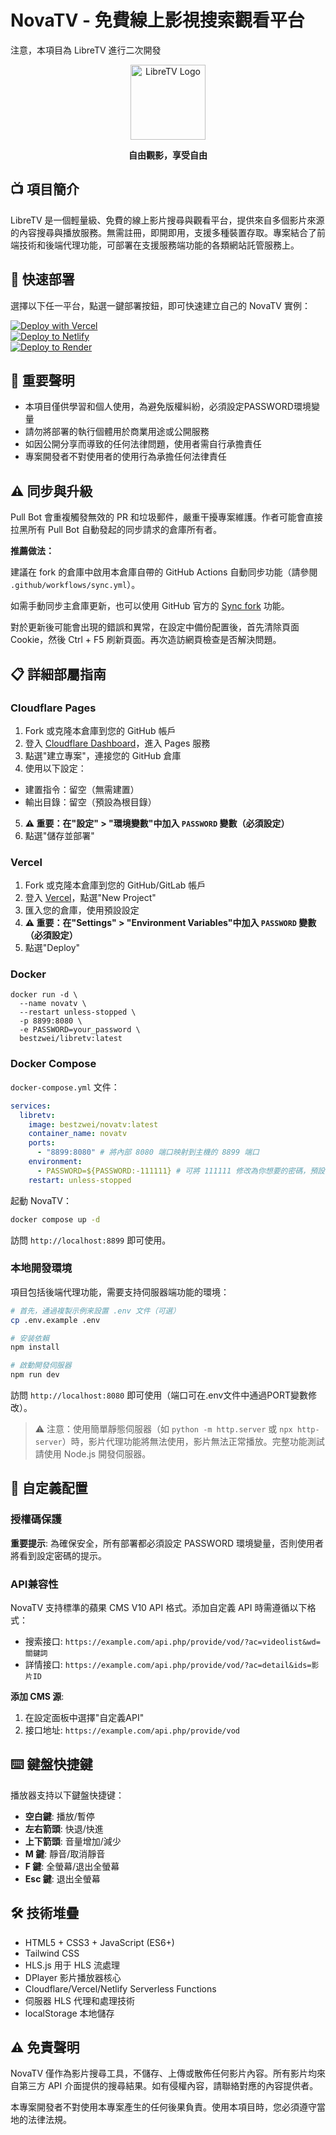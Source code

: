 # NovaTV - 免費線上影視搜索觀看平台
注意，本項目為 LibreTV 進行二次開發

<div align="center">
  <img src="image/logo.png" alt="LibreTV Logo" width="120">
  <br>
  <p><strong>自由觀影，享受自由</strong></p>
</div>

## 📺 項目簡介

LibreTV 是一個輕量級、免費的線上影片搜尋與觀看平台，提供來自多個影片來源的內容搜尋與播放服務。無需註冊，即開即用，支援多種裝置存取。專案結合了前端技術和後端代理功能，可部署在支援服務端功能的各類網站託管服務上。


## 🚀 快速部署

選擇以下任一平台，點選一鍵部署按鈕，即可快速建立自己的 NovaTV 實例：

[![Deploy with Vercel](https://vercel.com/button)](https://vercel.com/new/clone?repository-url=https://github.com/PomeloYolo/NovaTV)  
[![Deploy to Netlify](https://www.netlify.com/img/deploy/button.svg)](https://app.netlify.com/start/deploy?repository=https://github.com/PomeloYolo/NovaTV)  
[![Deploy to Render](https://render.com/images/deploy-to-render-button.svg)](https://render.com/deploy?repo=https://github.com/PomeloYolo/NovaTV)

## 🚨 重要聲明

- 本項目僅供學習和個人使用，為避免版權糾紛，必須設定PASSWORD環境變量
- 請勿將部署的執行個體用於商業用途或公開服務
- 如因公開分享而導致的任何法律問題，使用者需自行承擔責任
- 專案開發者不對使用者的使用行為承擔任何法律責任

## ⚠️ 同步與升級

Pull Bot 會重複觸發無效的 PR 和垃圾郵件，嚴重干擾專案維護。作者可能會直接拉黑所有 Pull Bot 自動發起的同步請求的倉庫所有者。

**推薦做法：**

建議在 fork 的倉庫中啟用本倉庫自帶的 GitHub Actions 自動同步功能（請參閱 `.github/workflows/sync.yml`）。 

如需手動同步主倉庫更新，也可以使用 GitHub 官方的 [Sync fork](https://docs.github.com/cn/github/collaborating-with-issues-and-pull-requests/syncing-a-fork) 功能。

對於更新後可能會出現的錯誤和異常，在設定中備份配置後，首先清除頁面Cookie，然後 Ctrl + F5 刷新頁面。再次造訪網頁檢查是否解決問題。


## 📋 詳細部屬指南

### Cloudflare Pages

1. Fork 或克隆本倉庫到您的 GitHub 帳戶
2. 登入 [Cloudflare Dashboard](https://dash.cloudflare.com/)，進入 Pages 服務
3. 點選"建立專案"，連接您的 GitHub 倉庫
4. 使用以下設定：
 - 建置指令：留空（無需建置）
 - 輸出目錄：留空（預設為根目錄）
5. **⚠️ 重要：在"設定" > "環境變數"中加入 `PASSWORD` 變數（必須設定）**
6. 點選"儲存並部署"
   
### Vercel

1. Fork 或克隆本倉庫到您的 GitHub/GitLab 帳戶
2. 登入 [Vercel](https://vercel.com/)，點選"New Project"
3. 匯入您的倉庫，使用預設設定
4. **⚠️ 重要：在"Settings" > "Environment Variables"中加入 `PASSWORD` 變數（必須設定）**
5. 點選"Deploy"


### Docker
```
docker run -d \
  --name novatv \
  --restart unless-stopped \
  -p 8899:8080 \
  -e PASSWORD=your_password \
  bestzwei/libretv:latest
```

### Docker Compose

`docker-compose.yml` 文件：

```yaml
services:
  libretv:
    image: bestzwei/novatv:latest
    container_name: novatv
    ports:
      - "8899:8080" # 將內部 8080 端口映射到主機的 8899 端口
    environment:
      - PASSWORD=${PASSWORD:-111111} # 可將 111111 修改為你想要的密碼，預設為 your_password
    restart: unless-stopped
```
起動 NovaTV：

```bash
docker compose up -d
```
訪問 `http://localhost:8899` 即可使用。

### 本地開發環境

項目包括後端代理功能，需要支持伺服器端功能的環境：

```bash
# 首先，通過複製示例来設置 .env 文件（可選）
cp .env.example .env

# 安装依賴
npm install

# 啟動開發伺服器
npm run dev
```

訪問 `http://localhost:8080` 即可使用（端口可在.env文件中通過PORT變數修改）。


> ⚠️ 注意：使用簡單靜態伺服器（如 `python -m http.server` 或 `npx http-server`）時，影片代理功能將無法使用，影片無法正常播放。完整功能測試請使用 Node.js 開發伺服器。

## 🔧 自定義配置

### 授權碼保護

**重要提示**: 為確保安全，所有部署都必須設定 PASSWORD 環境變量，否則使用者將看到設定密碼的提示。


### API兼容性

NovaTV 支持標準的蘋果 CMS V10 API 格式。添加自定義 API 時需遵循以下格式：
- 搜索接口: `https://example.com/api.php/provide/vod/?ac=videolist&wd=關鍵詞`
- 詳情接口: `https://example.com/api.php/provide/vod/?ac=detail&ids=影片ID`

**添加 CMS 源**:
1. 在設定面板中選擇"自定義API"
2. 接口地址: `https://example.com/api.php/provide/vod`

## ⌨️ 鍵盤快捷鍵

播放器支持以下鍵盤快捷键：

- **空白鍵**: 播放/暫停
- **左右箭頭**: 快退/快進
- **上下箭頭**: 音量增加/減少
- **M 鍵**: 靜音/取消靜音
- **F 鍵**: 全螢幕/退出全螢幕
- **Esc 鍵**: 退出全螢幕

## 🛠️ 技術堆疊

- HTML5 + CSS3 + JavaScript (ES6+)
- Tailwind CSS
- HLS.js 用于 HLS 流處理
- DPlayer 影片播放器核心
- Cloudflare/Vercel/Netlify Serverless Functions
- 伺服器 HLS 代理和處理技術
- localStorage 本地儲存

## ⚠️ 免責聲明

NovaTV 僅作為影片搜尋工具，不儲存、上傳或散佈任何影片內容。所有影片均來自第三方 API 介面提供的搜尋結果。如有侵權內容，請聯絡對應的內容提供者。

本專案開發者不對使用本專案產生的任何後果負責。使用本項目時，您必須遵守當地的法律法規。

